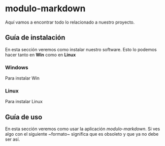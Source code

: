 # modulo-markdown

Aquí vamos a encontrar todo lo relacionado a nuestro proyecto.

## Guía de instalación

En esta sección veremos como instalar nuestro software. Esto lo podemos hacer tanto en **Win** como en **Linux**

### Windows

Para instalar Win

### Linux

Para instalar Linux

## Guía de uso

En esta sección veremos como usar la aplicación _modulo-markdown_. Si ves algo con el siguiente ~formato~ significa que es
obsoleto y que ya no debe ser así.
